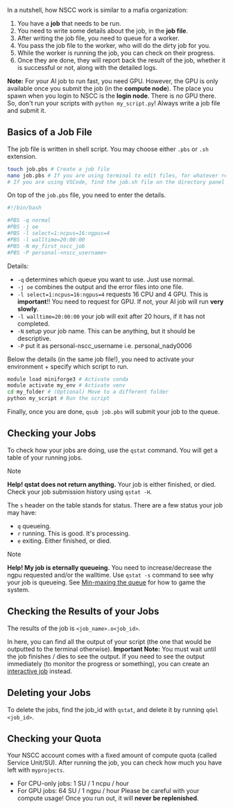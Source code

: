 In a nutshell, how NSCC work is similar to a mafia organization:
1. You have a **job** that needs to be run.
2. You need to write some details about the job, in the **job file**.
3. After writing the job file, you need to queue for a worker.
4. You pass the job file to the worker, who will do the dirty job for you.
5. While the worker is running the job, you can check on their progress.
6. Once they are done, they will report back the result of the job, whether it is successful or not, along with the detailed logs.

**Note:** For your AI job to run fast, you need GPU. However, the GPU is only available once you submit the job (in the **compute node**). The place you spawn when you login to NSCC is the **login node**. There is *no* GPU there. So, don't run your scripts with `python my_script.py`! Always write a job file and submit it.
## Basics of a Job File
The job file is written in shell script. You may choose either `.pbs` or `.sh` extension.
```bash
touch job.pbs # Create a job file
nano job.pbs # If you are using terminal to edit files, for whatever reason
# If you are using VSCode, find the job.sh file on the directory panel
```
On top of the `job.pbs` file, you need to enter the details.
```bash
#!/bin/bash

#PBS -q normal
#PBS -j oe
#PBS -l select=1:ncpus=16:ngpus=4
#PBS -l walltime=20:00:00
#PBS -N my_first_nscc_job
#PBS -P personal-<nscc_username>
```
Details:
- `-q` determines which queue you want to use. Just use normal.
- `-j oe` combines the output and the error files into one file.
- `-l select=1:ncpus=16:ngpus=4` requests 16 CPU and 4 GPU. This is **important**!! You need to request for GPU. If not, your AI job will run **very slowly**.
- `-l walltime=20:00:00` your job will exit after 20 hours, if it has not completed.
- `-N` setup your job name. This can be anything, but it should be descriptive.
- `-P` put it as personal-nscc_username i.e. personal_nady0006

Below the details (in the same job file!), you need to activate your environment + specify which script to run.
```bash
module load miniforge3 # Activate conda
module activate my_env # Activate venv
cd my_folder # (Optional) Move to a different folder
python my_script # Run the script
```

Finally, once you are done, `qsub job.pbs` will submit your job to the queue.
## Checking your Jobs
To check how your jobs are doing, use the `qstat` command. You will get a table of your running jobs.
> [!NOTE]
> **Help! qstat does not return anything.**
> Your job is either finished, or died. Check your job submission history using `qstat -H`.

The `s` header on the table stands for status. There are a few status your job may have:
- `q` queueing.
- `r` running. This is good. It's processing.
- `e` exiting. Either finished, or died.

> [!NOTE] 
> **Help! My job is eternally queueing.**
> You need to increase/decrease the ngpu requested and/or the walltime. Use `qstat -s` command to see why your job is queueing. See [Min-maxing the queue](/Min-maxing%20the%20queue.md) for how to game the system.
## Checking the Results of your Jobs
The results of the job is `<job_name>.o<job_id>`.

In here, you can find all the output of your script (the one that would be outputted to the terminal otherwise). **Important Note:** You must wait until the job finishes / dies to see the output. If you need to see the output immediately (to monitor the progress or something), you can create an [interactive job](/Running%20jupyter-notebooks.md) instead.
## Deleting your Jobs
To delete the jobs, find the job_id with `qstat`, and delete it by running `qdel <job_id>`.
## Checking your Quota
Your NSCC account comes with a fixed amount of compute quota (called Service Unit/SU). After running the job, you can check how much you have left with `myprojects`. 
- For CPU-only jobs: 1 SU / 1 ncpu / hour
- For GPU jobs: 64 SU / 1 ngpu / hour
Please be careful with your compute usage! Once you run out, it will **never be replenished**. 
